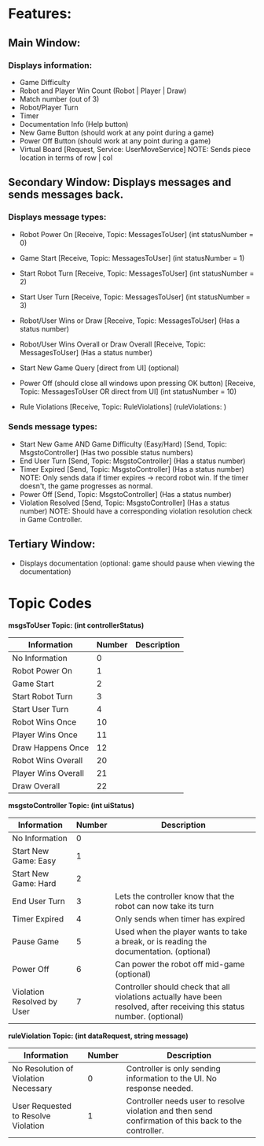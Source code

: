 # Features:

## Main Window:
### Displays information:
  - Game Difficulty 
  - Robot and Player Win Count (Robot | Player | Draw) 
  - Match number (out of 3)
  - Robot/Player Turn
  - Timer
  - Documentation Info (Help button)
  - New Game Button (should work at any point during a game)
  - Power Off Button (should work at any point during a game) 
  - Virtual Board [Request, Service: UserMoveService] NOTE: Sends piece location in terms of row | col  
  

## Secondary Window: Displays messages and sends messages back.
### Displays message types:
  - Robot Power On [Receive, Topic: MessagesToUser] (int statusNumber = 0)
  - Game Start [Receive, Topic: MessagesToUser] (int statusNumber = 1)
  - Start Robot Turn [Receive, Topic: MessagesToUser] (int statusNumber = 2)
  - Start User Turn [Receive, Topic: MessagesToUser] (int statusNumber = 3)
  - Robot/User Wins or Draw [Receive, Topic: MessagesToUser] (Has a status number)
  - Robot/User Wins Overall or Draw Overall [Receive, Topic: MessagesToUser] (Has a status number)
  - Start New Game Query [direct from UI] (optional)
  - Power Off (should close all windows upon pressing OK button) [Receive, Topic: MessagesToUser OR direct from UI] (int statusNumber = 10)
  
  - Rule Violations [Receive, Topic: RuleViolations] (ruleViolations: )
### Sends message types:
  - Start New Game AND Game Difficulty (Easy/Hard) [Send, Topic: MsgstoController] (Has two possible status numbers)
  - End User Turn [Send, Topic: MsgstoController] (Has a status number)
  - Timer Expired [Send, Topic: MsgstoController] (Has a status number) NOTE: Only sends data if timer expires -> record robot win. If the timer doesn't, the game progresses as normal.
  - Power Off [Send, Topic: MsgstoController] (Has a status number)
  - Violation Resolved [Send, Topic: MsgstoController] (Has a status number) NOTE: Should have a corresponding violation resolution check in Game Controller.
  
## Tertiary Window:
  - Displays documentation (optional: game should pause when viewing the documentation)  
 
 
# Topic Codes
**msgsToUser Topic: (int controllerStatus)**

| **Information**     | **Number** | **Description** |
|---------------------|------------|-----------------|
| No Information      | 0          |                 |
| Robot Power On      | 1          |                 |
| Game Start          | 2          |                 |
| Start Robot Turn    | 3          |                 |
| Start User Turn     | 4          |                 |
| Robot Wins Once     | 10         |                 |
| Player Wins Once    | 11         |                 |
| Draw Happens Once   | 12         |                 |
| Robot Wins Overall  | 20         |                 |
| Player Wins Overall | 21         |                 |
| Draw Overall        | 22         |                 |

**msgstoController Topic: (int uiStatus)**

| **Information**            | **Number** | **Description**                                                                                                         |
|----------------------------|------------|-------------------------------------------------------------------------------------------------------------------------|
| No Information             | 0          |                                                                                                                         |
| Start New Game: Easy       | 1          |                                                                                                                         |
| Start New Game: Hard       | 2          |                                                                                                                         |
| End User Turn              | 3          | Lets the controller know that the robot can now take its turn                                                           |
| Timer Expired              | 4          | Only sends when timer has expired                                                                                       |
| Pause Game                 | 5          | Used when the player wants to take a break, or is reading the documentation. (optional)                                 |
| Power Off                  | 6          | Can power the robot off mid-game (optional)                                                                             |
| Violation Resolved by User | 7          | Controller should check that all violations actually have been resolved, after receiving this status number. (optional) |

**ruleViolation Topic: (int dataRequest, string message)**

| **Information**                      | **Number** | **Description**                                                                                       |
|--------------------------------------|------------|-------------------------------------------------------------------------------------------------------|
| No Resolution of Violation Necessary | 0          | Controller is only sending information to the UI. No response needed.                                 |
| User Requested to Resolve Violation  | 1          | Controller needs user to resolve violation and then send confirmation of this back to the controller. |
